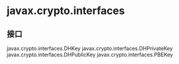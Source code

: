 # javax.crypto.interfaces

## 接口

javax.crypto.interfaces.DHKey
javax.crypto.interfaces.DHPrivateKey
javax.crypto.interfaces.DHPublicKey
javax.crypto.interfaces.PBEKey




